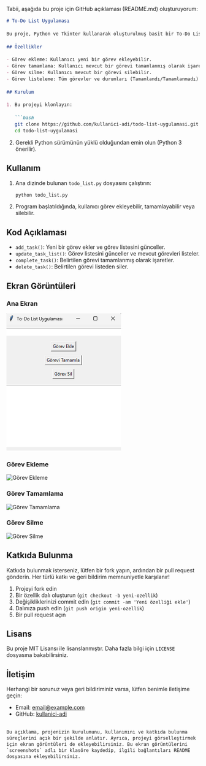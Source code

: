 Tabii, aşağıda bu proje için GitHub açıklaması (README.md) oluşturuyorum:

```markdown
# To-Do List Uygulaması

Bu proje, Python ve Tkinter kullanarak oluşturulmuş basit bir To-Do List uygulamasıdır. Kullanıcıların görev eklemesine, görevleri tamamlanmış olarak işaretlemesine ve görevleri silmesine olanak tanır.

## Özellikler

- Görev ekleme: Kullanıcı yeni bir görev ekleyebilir.
- Görev tamamlama: Kullanıcı mevcut bir görevi tamamlanmış olarak işaretleyebilir.
- Görev silme: Kullanıcı mevcut bir görevi silebilir.
- Görev listeleme: Tüm görevler ve durumları (Tamamlandı/Tamamlanmadı) liste olarak görüntülenir.

## Kurulum

1. Bu projeyi klonlayın:

   ```bash
   git clone https://github.com/kullanici-adi/todo-list-uygulamasi.git
   cd todo-list-uygulamasi
   ```

2. Gerekli Python sürümünün yüklü olduğundan emin olun (Python 3 önerilir).

## Kullanım

1. Ana dizinde bulunan `todo_list.py` dosyasını çalıştırın:

   ```bash
   python todo_list.py
   ```

2. Program başlatıldığında, kullanıcı görev ekleyebilir, tamamlayabilir veya silebilir.

## Kod Açıklaması

- `add_task()`: Yeni bir görev ekler ve görev listesini günceller.
- `update_task_list()`: Görev listesini günceller ve mevcut görevleri listeler.
- `complete_task()`: Belirtilen görevi tamamlanmış olarak işaretler.
- `delete_task()`: Belirtilen görevi listeden siler.

## Ekran Görüntüleri

### Ana Ekran
![Ana Ekran](ss/main.png)

### Görev Ekleme
![Görev Ekleme](screenshots/add_task.png)

### Görev Tamamlama
![Görev Tamamlama](screenshots/complete_task.png)

### Görev Silme
![Görev Silme](screenshots/delete_task.png)

## Katkıda Bulunma

Katkıda bulunmak isterseniz, lütfen bir fork yapın, ardından bir pull request gönderin. Her türlü katkı ve geri bildirim memnuniyetle karşılanır!

1. Projeyi fork edin
2. Bir özellik dalı oluşturun (`git checkout -b yeni-ozellik`)
3. Değişikliklerinizi commit edin (`git commit -am 'Yeni özelliği ekle'`)
4. Dalınıza push edin (`git push origin yeni-ozellik`)
5. Bir pull request açın

## Lisans

Bu proje MIT Lisansı ile lisanslanmıştır. Daha fazla bilgi için `LICENSE` dosyasına bakabilirsiniz.

## İletişim

Herhangi bir sorunuz veya geri bildiriminiz varsa, lütfen benimle iletişime geçin:

- Email: [email@example.com](mailto:email@example.com)
- GitHub: [kullanici-adi](https://github.com/kullanici-adi)

```

Bu açıklama, projenizin kurulumunu, kullanımını ve katkıda bulunma süreçlerini açık bir şekilde anlatır. Ayrıca, projeyi görselleştirmek için ekran görüntüleri de ekleyebilirsiniz. Bu ekran görüntülerini `screenshots` adlı bir klasöre kaydedip, ilgili bağlantıları README dosyasına ekleyebilirsiniz.
